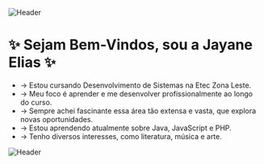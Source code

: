 ![Header](https://capsule-render.vercel.app/api?type=waving&height=100&section=header&background=87CEFA,C8A2C8)

 
 #  ✨ Sejam Bem-Vindos, sou a Jayane Elias ✨

- -> Estou cursando Desenvolvimento de Sistemas na Etec Zona Leste.
- -> Meu foco é aprender e me desenvolver profissionalmente ao longo do curso. 
- -> Sempre achei fascinante essa área tão extensa e vasta, que explora novas oportunidades.
- -> Estou aprendendo atualmente sobre Java, JavaScript e PHP.
- -> Tenho diversos interesses, como literatura, música e arte.
  
![Header](https://capsule-render.vercel.app/api?type=waving&height=100&section=header&background=87CEFA,C8A2C8)




